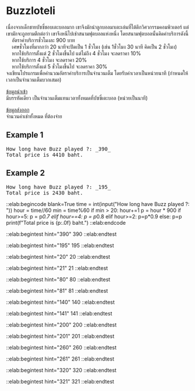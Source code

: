 # Buzzloteli

เนื่องจากเด็กชายบัซซี่ชอบเตะบอลมาก เขาจึงมักนำลูกบอลมาเตะเล่นที่ใต้ตึกวิศวกรรมคอมพิวเตอร์ แต่เขามักจะถูกยามตึกต่อว่า เขาจึงหนีไปเช่าสนามฟุตบอลแห่งหนึ่ง โดยสนามฟุตบอลนั้นคิดค่าบริการดังนี้  
&nbsp;&nbsp;&nbsp;&nbsp;อัตราค่าบริการชั่วโมงละ 900 บาท  
&nbsp;&nbsp;&nbsp;&nbsp;เศษชั่วโมงที่มากกว่า 20 นาทีจะปัดเป็น 1 ชั่วโมง (เช่น 1ชั่วโมง 30 นาที คิดเป็น 2 ชั่วโมง)  
&nbsp;&nbsp;&nbsp;&nbsp;หากใช้บริการตั้งแต่ 2 ชั่วโมงขึ้นไป แต่ไม่ถึง 4 ชั่วโมง จะลดราคา 10%  
&nbsp;&nbsp;&nbsp;&nbsp;หากใช้บริการ 4 ชั่วโมง จะลดราคา 20%  
&nbsp;&nbsp;&nbsp;&nbsp;หากใช้บริการตั้งแต่ 5 ชั่วโมงขึ้นไป จะลดราคา 30%  
จงเขียนโปรแกรมเพื่อคำนวณอัตราค่าบริการเป็นจำนวนเต็ม โดยรับค่าเวลาเป็นหน่วยนาที (กำหนดให้เวลาเป็นจำนวนเต็มบวกเสมอ)

<u>ข้อมูลนำเข้า</u>  
มีบรรทัดเดียว เป็นจำนวนเต็มแทนเวลาทั้งหมดที่บัซซี่เตะบอล (หน่วยเป็นนาที)

<u>ข้อมูลส่งออก</u>  
จำนวนค่าเช่าทั้งหมด ที่ต้องจ่าย

## Example 1
<pre class="output">
How long have Buzz played ?: _390_
Total price is 4410 baht.
</pre>

## Example 2
<pre class="output">
How long have Buzz played ?: _195_
Total price is 2430 baht.
</pre>

::elab:begincode blank=True
time = int(input("How long have Buzz played ?: "))
hour = time//60
min = time%60
if min > 20:
  hour+=1
p = hour * 900
if hour>=5:
  p = p*0.7
elif hour==4:
  p = p*0.8
elif hour>=2:
  p=p*0.9
else:
  p=p
print(f"Total price is {p:.0f} baht.")
::elab:endcode

::elab:begintest hint="390"
390
::elab:endtest

::elab:begintest hint="195"
195
::elab:endtest

::elab:begintest hint="20"
20
::elab:endtest

::elab:begintest hint="21"
21
::elab:endtest

::elab:begintest hint="80"
80
::elab:endtest

::elab:begintest hint="81"
81
::elab:endtest

::elab:begintest hint="140"
140
::elab:endtest

::elab:begintest hint="141"
141
::elab:endtest

::elab:begintest hint="200"
200
::elab:endtest

::elab:begintest hint="201"
201
::elab:endtest

::elab:begintest hint="260"
260
::elab:endtest

::elab:begintest hint="261"
261
::elab:endtest

::elab:begintest hint="320"
320
::elab:endtest

::elab:begintest hint="321"
321
::elab:endtest